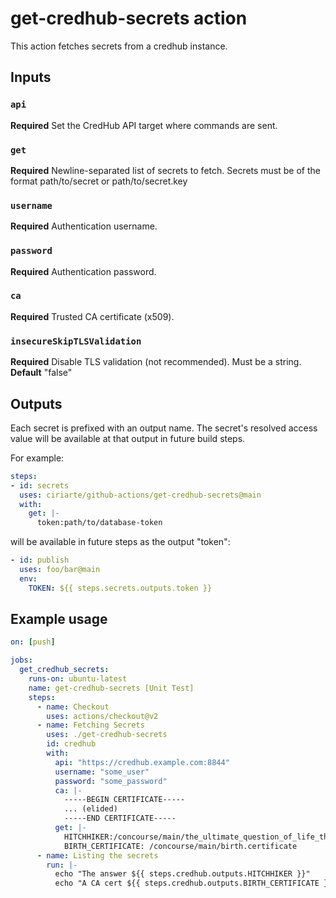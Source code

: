 # get-credhub-secrets action

This action fetches secrets from a credhub instance.

## Inputs

### `api`

**Required** Set the CredHub API target where commands are sent.

### `get`

**Required** Newline-separated list of secrets to fetch. Secrets must be of the format 
path/to/secret or path/to/secret.key

### `username`

**Required** Authentication username.

### `password`

**Required** Authentication password.

### `ca`

**Required** Trusted CA certificate (x509).

### `insecureSkipTLSValidation`

**Required** Disable TLS validation (not recommended). Must be a string.
**Default** "false"

## Outputs

Each secret is prefixed with an output name. The secret's resolved access value
will be available at that output in future build steps.

For example:

```yaml
steps:
- id: secrets
  uses: ciriarte/github-actions/get-credhub-secrets@main
  with:
    get: |-
      token:path/to/database-token
```

will be available in future steps as the output "token":

```yaml
- id: publish
  uses: foo/bar@main
  env:
    TOKEN: ${{ steps.secrets.outputs.token }}
```

## Example usage

```yaml
on: [push]

jobs:
  get_credhub_secrets:
    runs-on: ubuntu-latest
    name: get-credhub-secrets [Unit Test]
    steps:
      - name: Checkout
        uses: actions/checkout@v2
      - name: Fetching Secrets
        uses: ./get-credhub-secrets
        id: credhub
        with:
          api: "https://credhub.example.com:8844"
          username: "some_user"
          password: "some_password"
          ca: |-
            -----BEGIN CERTIFICATE-----
            ... (elided)
            -----END CERTIFICATE-----
          get: |-
            HITCHHIKER:/concourse/main/the_ultimate_question_of_life_the_universe_and_everything
            BIRTH_CERTIFICATE: /concourse/main/birth.certificate
      - name: Listing the secrets
        run: |-
          echo "The answer ${{ steps.credhub.outputs.HITCHHIKER }}"
          echo "A CA cert ${{ steps.credhub.outputs.BIRTH_CERTIFICATE }}"
```
